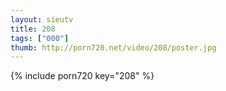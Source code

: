 ```yaml
--- 
layout: sieutv
title: 208
tags: ["000"]
thumb: http://porn720.net/video/208/poster.jpg
---
```

{% include porn720 key="208" %} 
